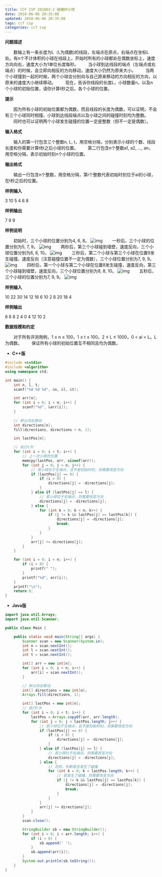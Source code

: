 ```yaml
---
title: CCF CSP 201803-2 碰撞的小球
date: 2018-06-06 20:35:08
updated: 2018-06-06 20:35:08
tags: ccf csp
categories: ccf csp
---
```


**问题描述**

　　数轴上有一条长度为L（L为偶数)的线段，左端点在原点，右端点在坐标L处。有n个不计体积的小球在线段上，开始时所有的小球都处在偶数坐标上，速度方向向右，速度大小为1单位长度每秒。
　　当小球到达线段的端点（左端点或右端点）的时候，会立即向相反的方向移动，速度大小仍然为原来大小。
　　当两个小球撞到一起的时候，两个小球会分别向与自己原来移动的方向相反的方向，以原来的速度大小继续移动。
　　现在，告诉你线段的长度L，小球数量n，以及n个小球的初始位置，请你计算t秒之后，各个小球的位置。

**提示**

　　因为所有小球的初始位置都为偶数，而且线段的长度为偶数，可以证明，不会有三个小球同时相撞，小球到达线段端点以及小球之间的碰撞时刻均为整数。
　　同时也可以证明两个小球发生碰撞的位置一定是整数（但不一定是偶数）。

<!--more-->

**输入格式**

　　输入的第一行包含三个整数n, L, t，用空格分隔，分别表示小球的个数、线段长度和你需要计算t秒之后小球的位置。
　　第二行包含n个整数a1, a2, …, an，用空格分隔，表示初始时刻n个小球的位置。

**输出格式**

　　输出一行包含n个整数，用空格分隔，第i个整数代表初始时刻位于ai的小球，在t秒之后的位置。

**样例输入**

3 10 5
4 6 8

**样例输出**

7 9 9

**样例说明**

　　初始时，三个小球的位置分别为4, 6, 8。
![img](http://118.190.20.162/RequireFile.do?fid=b6beJN6e)
　　一秒后，三个小球的位置分别为5, 7, 9。
![img](http://118.190.20.162/RequireFile.do?fid=Ab8QmfeR)
　　两秒后，第三个小球碰到墙壁，速度反向，三个小球位置分别为6, 8, 10。
![img](http://118.190.20.162/RequireFile.do?fid=fgQLYbNn)
　　三秒后，第二个小球与第三个小球在位置9发生碰撞，速度反向（注意碰撞位置不一定为偶数），三个小球位置分别为7, 9, 9。
![img](http://118.190.20.162/RequireFile.do?fid=erfyNJDT)
　　四秒后，第一个小球与第二个小球在位置8发生碰撞，速度反向，第三个小球碰到墙壁，速度反向，三个小球位置分别为8, 8, 10。
![img](http://118.190.20.162/RequireFile.do?fid=m5EBf6q8)
　　五秒后，三个小球的位置分别为7, 9, 9。
![img](http://118.190.20.162/RequireFile.do?fid=JRHaHt4T)

**样例输入**

10 22 30
14 12 16 6 10 2 8 20 18 4

**样例输出**

6 6 8 2 4 0 4 12 10 2

**数据规模和约定**

　　对于所有评测用例，1 ≤ n ≤ 100，1 ≤ t ≤ 100，2 ≤ L ≤ 1000，0 < ai < L。L为偶数。
　　保证所有小球的初始位置互不相同且均为偶数。

* <strong id="cpp">C++版</strong>

```c++
#include <cstdio>
#include <algorithm>
using namespace std;

int main() {
	int n, l, t;
	scanf("%d %d %d", &n, &l, &t);

	int arr[n];
	for (int i = 0; i < n; i++) {
		scanf("%d", &arr[i]);
	}
    
	// 默认向右移动
	int directions[n];
	fill(directions, directions + n, 1);

	int lastPos[n];

	// 执行t次
	for (int i = 0; i < t; i++) {
		// 上一次小球的位置
		memcpy(lastPos, arr, sizeof(arr));
		for (int j = 0; j < n; j++) {
			// 若小球位于左端点，且不是初始时刻，则需要改变方向
			if (lastPos[j] == 0) {
				if (i > 0) {
					directions[j] = -directions[j];
				}
			} else if (lastPos[j] == l) {
				// 若小球位于右端点，则需要改变方向
				directions[j] = -directions[j];
			} else {
				for (int k = 0; k < n; k++) {
					if (j != k && lastPos[j] == lastPos[k]) {
						directions[j] = -directions[j];
						break;
					}
				}
			}
			arr[j] += directions[j];
		}
	}

	for (int i = 0; i < n; i++) {
		if (i > 0) {
			printf(" ");
		}
		printf("%d", arr[i]);
	}
	printf("\n");
	return 0;
}
```

* <strong id="java">Java版</strong>

```java
import java.util.Arrays;
import java.util.Scanner;

public class Main {

	public static void main(String[] args) {
		Scanner scan = new Scanner(System.in);
		int n = scan.nextInt();
		int l = scan.nextInt();
		int t = scan.nextInt();

		int[] arr = new int[n];
		for (int i = 0; i < n; i++) {
			arr[i] = scan.nextInt();
		}

		// 默认向右移动
		int[] directions = new int[n];
		Arrays.fill(directions, 1);

		int[] lastPos = new int[n];
		// 执行t次
		for (int i = 0; i < t; i++) {
			lastPos = Arrays.copyOf(arr, arr.length);
			for (int j = 0; j < lastPos.length; j++) {
				// 若小球位于左端点，且不是初始时刻，则需要改变方向
				if (lastPos[j] == 0) {
					if (i > 0) {
						directions[j] = -directions[j];
					}
				} else if (lastPos[j] == l) {
					// 若小球位于右端点，则需要改变方向
					directions[j] = -directions[j];
				} else {
					// 否则，判断是否发生了碰撞
					for (int k = 0; k < lastPos.length; k++) {
						// 若发生了碰撞，则需要改变方向
						if (j != k && lastPos[j] == lastPos[k]) {
							directions[j] = -directions[j];
							break;
						}
					}
				}
				arr[j] += directions[j];
			}
		}
		scan.close();

		StringBuilder sb = new StringBuilder();
		for (int i = 0; i < arr.length; i++) {
			if (i > 0) {
				sb.append(' ');
			}
			sb.append(arr[i]);
		}
		System.out.println(sb.toString());
	}
}
```
